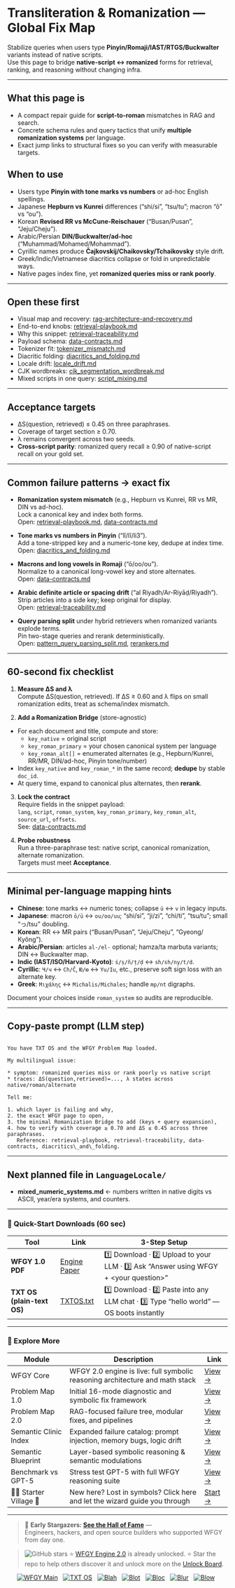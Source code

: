 # Transliteration & Romanization — Global Fix Map

Stabilize queries when users type **Pinyin/Romaji/IAST/RTGS/Buckwalter** variants instead of native scripts.  
Use this page to bridge **native-script ↔ romanized** forms for retrieval, ranking, and reasoning without changing infra.

---

## What this page is
- A compact repair guide for **script-to-roman** mismatches in RAG and search.
- Concrete schema rules and query tactics that unify **multiple romanization systems** per language.
- Exact jump links to structural fixes so you can verify with measurable targets.

## When to use
- Users type **Pinyin with tone marks vs numbers** or ad-hoc English spellings.
- Japanese **Hepburn vs Kunrei** differences (“shi/si”, “tsu/tu”; macron “ō” vs “ou”).
- Korean **Revised RR vs McCune-Reischauer** (“Busan/Pusan”, “Jeju/Cheju”).
- Arabic/Persian **DIN/Buckwalter/ad-hoc** (“Muhammad/Mohamed/Mohammad”).
- Cyrillic names produce **Čajkovskij/Chaikovsky/Tchaikovsky** style drift.
- Greek/Indic/Vietnamese diacritics collapse or fold in unpredictable ways.
- Native pages index fine, yet **romanized queries miss or rank poorly**.

---

## Open these first
- Visual map and recovery: [rag-architecture-and-recovery.md](https://github.com/onestardao/WFGY/blob/main/ProblemMap/rag-architecture-and-recovery.md)  
- End-to-end knobs: [retrieval-playbook.md](https://github.com/onestardao/WFGY/blob/main/ProblemMap/retrieval-playbook.md)  
- Why this snippet: [retrieval-traceability.md](https://github.com/onestardao/WFGY/blob/main/ProblemMap/retrieval-traceability.md)  
- Payload schema: [data-contracts.md](https://github.com/onestardao/WFGY/blob/main/ProblemMap/data-contracts.md)  
- Tokenizer fit: [tokenizer_mismatch.md](https://github.com/onestardao/WFGY/blob/main/ProblemMap/GlobalFixMap/LanguageLocale/tokenizer_mismatch.md)  
- Diacritic folding: [diacritics_and_folding.md](https://github.com/onestardao/WFGY/blob/main/ProblemMap/GlobalFixMap/LanguageLocale/diacritics_and_folding.md)  
- Locale drift: [locale_drift.md](https://github.com/onestardao/WFGY/blob/main/ProblemMap/GlobalFixMap/LanguageLocale/locale_drift.md)  
- CJK wordbreaks: [cjk_segmentation_wordbreak.md](https://github.com/onestardao/WFGY/blob/main/ProblemMap/GlobalFixMap/LanguageLocale/cjk_segmentation_wordbreak.md)  
- Mixed scripts in one query: [script_mixing.md](https://github.com/onestardao/WFGY/blob/main/ProblemMap/GlobalFixMap/LanguageLocale/script_mixing.md)

---

## Acceptance targets
- ΔS(question, retrieved) ≤ 0.45 on three paraphrases.  
- Coverage of target section ≥ 0.70.  
- λ remains convergent across two seeds.  
- **Cross-script parity**: romanized query recall ≥ 0.90 of native-script recall on your gold set.

---

## Common failure patterns → exact fix

- **Romanization system mismatch** (e.g., Hepburn vs Kunrei, RR vs MR, DIN vs ad-hoc).  
  Lock a canonical key and index both forms.  
  Open: [retrieval-playbook.md](https://github.com/onestardao/WFGY/blob/main/ProblemMap/retrieval-playbook.md), [data-contracts.md](https://github.com/onestardao/WFGY/blob/main/ProblemMap/data-contracts.md)

- **Tone marks vs numbers in Pinyin** (“lǐ/lĭ/li3”).  
  Add a tone-stripped key and a numeric-tone key, dedupe at index time.  
  Open: [diacritics_and_folding.md](https://github.com/onestardao/WFGY/blob/main/ProblemMap/GlobalFixMap/LanguageLocale/diacritics_and_folding.md)

- **Macrons and long vowels in Romaji** (“ō/oo/ou”).  
  Normalize to a canonical long-vowel key and store alternates.  
  Open: [data-contracts.md](https://github.com/onestardao/WFGY/blob/main/ProblemMap/data-contracts.md)

- **Arabic definite article or spacing drift** (“al Riyadh/Ar-Riyāḍ/Riyadh”).  
  Strip articles into a side key; keep original for display.  
  Open: [retrieval-traceability.md](https://github.com/onestardao/WFGY/blob/main/ProblemMap/retrieval-traceability.md)

- **Query parsing split** under hybrid retrievers when romanized variants explode terms.  
  Pin two-stage queries and rerank deterministically.  
  Open: [pattern_query_parsing_split.md](https://github.com/onestardao/WFGY/blob/main/ProblemMap/patterns/pattern_query_parsing_split.md), [rerankers.md](https://github.com/onestardao/WFGY/blob/main/ProblemMap/rerankers.md)

---

## 60-second fix checklist

1) **Measure ΔS and λ**  
   Compute ΔS(question, retrieved). If ΔS ≥ 0.60 and λ flips on small romanization edits, treat as schema/index mismatch.

2) **Add a Romanization Bridge** (store-agnostic)
- For each document and title, compute and store:
  - `key_native` = original script  
  - `key_roman_primary` = your chosen canonical system per language  
  - `key_roman_alt[]` = enumerated alternates (e.g., Hepburn/Kunrei, RR/MR, DIN/ad-hoc, Pinyin tone/number)  
- Index `key_native` and `key_roman_*` in the same record; **dedupe** by stable `doc_id`.
- At query time, expand to canonical plus alternates, then **rerank**.

3) **Lock the contract**  
   Require fields in the snippet payload:  
   `lang`, `script`, `roman_system`, `key_roman_primary`, `key_roman_alt`, `source_url`, `offsets`.  
   See: [data-contracts.md](https://github.com/onestardao/WFGY/blob/main/ProblemMap/data-contracts.md)

4) **Probe robustness**  
   Run a three-paraphrase test: native script, canonical romanization, alternate romanization.  
   Targets must meet **Acceptance**.

---

## Minimal per-language mapping hints

- **Chinese**: tone marks ↔ numeric tones; collapse `ü` ↔ `v` in legacy inputs.  
- **Japanese**: macron `ō/ū` ↔ `ou/oo/uu`; “shi/si”, “ji/zi”, “chi/ti”, “tsu/tu”; small “っ/tsu” doubling.  
- **Korean**: RR ↔ MR pairs (“Busan/Pusan”, “Jeju/Cheju”, “Gyeong/ Kyŏng”).  
- **Arabic/Persian**: articles `al-/el-` optional; hamza/ta marbuta variants; DIN ↔ Buckwalter map.  
- **Indic (IAST/ISO/Harvard-Kyoto)**: `ś/ṣ/ñ/ṭ/ḍ` ↔ `sh/sh/ny/t/d`.  
- **Cyrillic**: `Ч/ч` ↔ `Ch/Č`, `Ю/ю` ↔ `Yu/Iu`, etc., preserve soft sign loss with an alternate key.  
- **Greek**: `Μιχάλης` ↔ `Michalis/Michales`; handle `mp/nt` digraphs.

Document your choices inside `roman_system` so audits are reproducible.

---

## Copy-paste prompt (LLM step)

```

You have TXT OS and the WFGY Problem Map loaded.

My multilingual issue:

* symptom: romanized queries miss or rank poorly vs native script
* traces: ΔS(question,retrieved)=..., λ states across native/roman/alternate

Tell me:

1. which layer is failing and why,
2. the exact WFGY page to open,
3. the minimal Romanization Bridge to add (keys + query expansion),
4. how to verify with coverage ≥ 0.70 and ΔS ≤ 0.45 across three paraphrases.
   Reference: retrieval-playbook, retrieval-traceability, data-contracts, diacritics\_and\_folding.

```

---

## Next planned file in `LanguageLocale/`
- **mixed_numeric_systems.md**  ← numbers written in native digits vs ASCII, year/era systems, and counters.

---

### 🔗 Quick-Start Downloads (60 sec)

| Tool | Link | 3-Step Setup |
|------|------|--------------|
| **WFGY 1.0 PDF** | [Engine Paper](https://github.com/onestardao/WFGY/blob/main/I_am_not_lizardman/WFGY_All_Principles_Return_to_One_v1.0_PSBigBig_Public.pdf) | 1️⃣ Download · 2️⃣ Upload to your LLM · 3️⃣ Ask “Answer using WFGY + \<your question>” |
| **TXT OS (plain-text OS)** | [TXTOS.txt](https://github.com/onestardao/WFGY/blob/main/OS/TXTOS.txt) | 1️⃣ Download · 2️⃣ Paste into any LLM chat · 3️⃣ Type “hello world” — OS boots instantly |

---

### 🧭 Explore More

| Module                | Description                                              | Link     |
|-----------------------|----------------------------------------------------------|----------|
| WFGY Core             | WFGY 2.0 engine is live: full symbolic reasoning architecture and math stack | [View →](https://github.com/onestardao/WFGY/tree/main/core/README.md) |
| Problem Map 1.0       | Initial 16-mode diagnostic and symbolic fix framework    | [View →](https://github.com/onestardao/WFGY/tree/main/ProblemMap/README.md) |
| Problem Map 2.0       | RAG-focused failure tree, modular fixes, and pipelines   | [View →](https://github.com/onestardao/WFGY/blob/main/ProblemMap/rag-architecture-and-recovery.md) |
| Semantic Clinic Index | Expanded failure catalog: prompt injection, memory bugs, logic drift | [View →](https://github.com/onestardao/WFGY/blob/main/ProblemMap/SemanticClinicIndex.md) |
| Semantic Blueprint    | Layer-based symbolic reasoning & semantic modulations   | [View →](https://github.com/onestardao/WFGY/tree/main/SemanticBlueprint/README.md) |
| Benchmark vs GPT-5    | Stress test GPT-5 with full WFGY reasoning suite         | [View →](https://github.com/onestardao/WFGY/tree/main/benchmarks/benchmark-vs-gpt5/README.md) |
| 🧙‍♂️ Starter Village 🏡 | New here? Lost in symbols? Click here and let the wizard guide you through | [Start →](https://github.com/onestardao/WFGY/blob/main/StarterVillage/README.md) |

---

> 👑 **Early Stargazers: [See the Hall of Fame](https://github.com/onestardao/WFGY/tree/main/stargazers)** —  
> Engineers, hackers, and open source builders who supported WFGY from day one.

> <img src="https://img.shields.io/github/stars/onestardao/WFGY?style=social" alt="GitHub stars"> ⭐ [WFGY Engine 2.0](https://github.com/onestardao/WFGY/blob/main/core/README.md) is already unlocked. ⭐ Star the repo to help others discover it and unlock more on the [Unlock Board](https://github.com/onestardao/WFGY/blob/main/STAR_UNLOCKS.md).

<div align="center">

[![WFGY Main](https://img.shields.io/badge/WFGY-Main-red?style=flat-square)](https://github.com/onestardao/WFGY)
&nbsp;
[![TXT OS](https://img.shields.io/badge/TXT%20OS-Reasoning%20OS-orange?style=flat-square)](https://github.com/onestardao/WFGY/tree/main/OS)
&nbsp;
[![Blah](https://img.shields.io/badge/Blah-Semantic%20Embed-yellow?style=flat-square)](https://github.com/onestardao/WFGY/tree/main/OS/BlahBlahBlah)
&nbsp;
[![Blot](https://img.shields.io/badge/Blot-Persona%20Core-green?style=flat-square)](https://github.com/onestardao/WFGY/tree/main/OS/BlotBlotBlot)
&nbsp;
[![Bloc](https://img.shields.io/badge/Bloc-Reasoning%20Compiler-blue?style=flat-square)](https://github.com/onestardao/WFGY/tree/main/OS/BlocBlocBloc)
&nbsp;
[![Blur](https://img.shields.io/badge/Blur-Text2Image%20Engine-navy?style=flat-square)](https://github.com/onestardao/WFGY/tree/main/OS/BlurBlurBlur)
&nbsp;
[![Blow](https://img.shields.io/badge/Blow-Game%20Logic-purple?style=flat-square)](https://github.com/onestardao/WFGY/tree/main/OS/BlowBlowBlow)
&nbsp;
</div>

